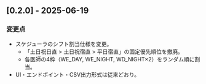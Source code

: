 ## [0.2.0] - 2025-06-19

### 変更点
- スケジューラのシフト割当仕様を変更。
  - 「土日祝日直 > 土日祝宿直 > 平日宿直」の固定優先順位を撤廃。
  - 各医師の4枠（WE_DAY, WE_NIGHT, WD_NIGHT×2）をランダム順に割当。
- UI・エンドポイント・CSV出力形式は従来どおり。